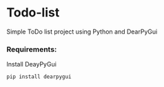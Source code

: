 # Todo-list
Simple ToDo list project using Python and DearPyGui
### Requirements:
Install DeayPyGui
```
pip install dearpygui
```

